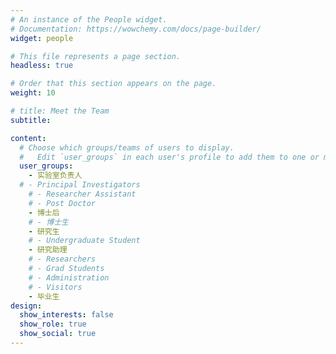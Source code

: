 ```yaml
---
# An instance of the People widget.
# Documentation: https://wowchemy.com/docs/page-builder/
widget: people

# This file represents a page section.
headless: true

# Order that this section appears on the page.
weight: 10

# title: Meet the Team
subtitle:

content:
  # Choose which groups/teams of users to display.
  #   Edit `user_groups` in each user's profile to add them to one or more of these groups.
  user_groups:
    - 实验室负责人
  # - Principal Investigators
    # - Researcher Assistant
    # - Post Doctor
    - 博士后
    # - 博士生
    - 研究生
    # - Undergraduate Student
    - 研究助理
    # - Researchers
    # - Grad Students
    # - Administration
    # - Visitors
    - 毕业生
design:
  show_interests: false
  show_role: true
  show_social: true
---
```

